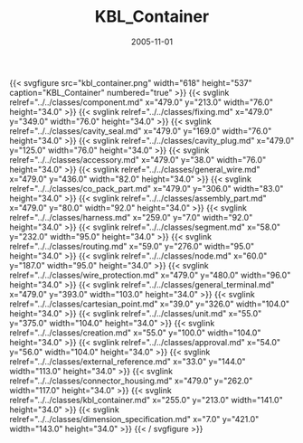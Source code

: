 ﻿---
title: KBL_Container
toc: false
type: specs
layout: diagram
date: "2005-11-01"
draft: false
specification: KBL
version: 2.3.sr1
documentType: "Recommendation"
elementType: Diagram
classes:
  - Component
  - Fixing
  - Cavity_seal
  - Cavity_plug
  - Accessory
  - General_wire
  - Co_pack_part
  - Assembly_part
  - Harness
  - Segment
  - Routing
  - Node
  - Wire_protection
  - General_terminal
  - Cartesian_point
  - Unit
  - Creation
  - Approval
  - External_reference
  - Connector_housing
  - KBL_container
  - Dimension_specification
menu:
  KBL-2.3.sr1:    
    parent: presentation
    identifier: presentation/kbl_container
    weight: 1017 

# Prev/next pager order (if `docs_section_pager` enabled in `params.toml`)
weight: 1017
---
{{< svgfigure src="kbl_container.png" width="618" height="537" caption="KBL_Container" numbered="true" >}}
  {{< svglink relref="../../classes/component.md" x="479.0" y="213.0" width="76.0" height="34.0" >}}
  {{< svglink relref="../../classes/fixing.md" x="479.0" y="349.0" width="76.0" height="34.0" >}}
  {{< svglink relref="../../classes/cavity_seal.md" x="479.0" y="169.0" width="76.0" height="34.0" >}}
  {{< svglink relref="../../classes/cavity_plug.md" x="479.0" y="125.0" width="76.0" height="34.0" >}}
  {{< svglink relref="../../classes/accessory.md" x="479.0" y="38.0" width="76.0" height="34.0" >}}
  {{< svglink relref="../../classes/general_wire.md" x="479.0" y="436.0" width="82.0" height="34.0" >}}
  {{< svglink relref="../../classes/co_pack_part.md" x="479.0" y="306.0" width="83.0" height="34.0" >}}
  {{< svglink relref="../../classes/assembly_part.md" x="479.0" y="80.0" width="92.0" height="34.0" >}}
  {{< svglink relref="../../classes/harness.md" x="259.0" y="7.0" width="92.0" height="34.0" >}}
  {{< svglink relref="../../classes/segment.md" x="58.0" y="232.0" width="95.0" height="34.0" >}}
  {{< svglink relref="../../classes/routing.md" x="59.0" y="276.0" width="95.0" height="34.0" >}}
  {{< svglink relref="../../classes/node.md" x="60.0" y="187.0" width="95.0" height="34.0" >}}
  {{< svglink relref="../../classes/wire_protection.md" x="479.0" y="480.0" width="96.0" height="34.0" >}}
  {{< svglink relref="../../classes/general_terminal.md" x="479.0" y="393.0" width="103.0" height="34.0" >}}
  {{< svglink relref="../../classes/cartesian_point.md" x="39.0" y="326.0" width="104.0" height="34.0" >}}
  {{< svglink relref="../../classes/unit.md" x="55.0" y="375.0" width="104.0" height="34.0" >}}
  {{< svglink relref="../../classes/creation.md" x="55.0" y="100.0" width="104.0" height="34.0" >}}
  {{< svglink relref="../../classes/approval.md" x="54.0" y="56.0" width="104.0" height="34.0" >}}
  {{< svglink relref="../../classes/external_reference.md" x="33.0" y="144.0" width="113.0" height="34.0" >}}
  {{< svglink relref="../../classes/connector_housing.md" x="479.0" y="262.0" width="117.0" height="34.0" >}}
  {{< svglink relref="../../classes/kbl_container.md" x="255.0" y="213.0" width="141.0" height="34.0" >}}
  {{< svglink relref="../../classes/dimension_specification.md" x="7.0" y="421.0" width="143.0" height="34.0" >}}
{{< / svgfigure >}}
